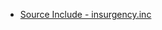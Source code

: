  * [Source Include - insurgency.inc](https://github.com/jaredballou/insurgency-sourcemod/blob/master/scripting/include/insurgency.inc?raw=true)
